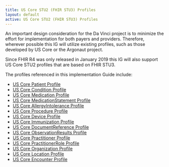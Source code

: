 ```yaml
---
title: US Core STU2 (FHIR STU3) Profiles
layout: default
active: US Core STU2 (FHIR STU3) Profiles
---
```


An important design consideration for the Da Vinci project is to minimize the effort for implementation for both payers and providers. Therefore, wherever possible this IG will utilize existing profiles, such as those developed by US Core or the Argonaut project. 

Since FHIR R4 was only released in January 2019 this IG will also support US Core STU2 profiles that are based on FHIR STU3.

The profiles referenced in this implementation Guide include:
- [US Core Patient Profile](http://hl7.org/fhir/us/core/STU2/StructureDefinition-us-core-patient.html)
- [US Core Condition Profile](http://hl7.org/fhir/us/core/STU2/StructureDefinition-us-core-condition.html)
- [US Core Medication Profile](http://hl7.org/fhir/us/core/STU2/StructureDefinition-us-core-medication.html)
- [US Core MedicationStatement Profile](http://hl7.org/fhir/us/core/STU2/StructureDefinition-us-core-medicationstatement.html)
- [US Core AllergyIntolerance Profile](http://hl7.org/fhir/us/core/STU2/StructureDefinition-us-core-allergyintolerance.html)
- [US Core Procedure Profile](http://hl7.org/fhir/us/core/STU2/StructureDefinition-us-core-procedure.html)
- [US Core Device Profile](http://hl7.org/fhir/us/core/STU2/StructureDefinition-us-core-device.html)
- [US Core Immunization Profile](http://hl7.org/fhir/us/core/STU2/StructureDefinition-us-core-immunization.html)
- [US Core DocumentReference Profile](http://hl7.org/fhir/us/core/STU2/StructureDefinition-us-core-documentreference.html)
- [US Core ObservationResults Profile](http://hl7.org/fhir/us/core/STU2/StructureDefinition-us-core-observationresults.html)
- [US Core Practitioner Profile](http://hl7.org/fhir/us/core/STU2/StructureDefinition-us-core-practitioner.html)
- [US Core PractitionerRole Profile](http://hl7.org/fhir/us/core/STU2/StructureDefinition-us-core-practitionerrole.html)
- [US Core Organization Profile](http://hl7.org/fhir/us/core/STU2/StructureDefinition-us-core-organization.html)
- [US Core Location Profile](http://hl7.org/fhir/us/core/STU2/StructureDefinition-us-core-location.html)
- [US Core Encounter Profile](http://hl7.org/fhir/us/core/STU2/StructureDefinition-us-core-encounter.html)
